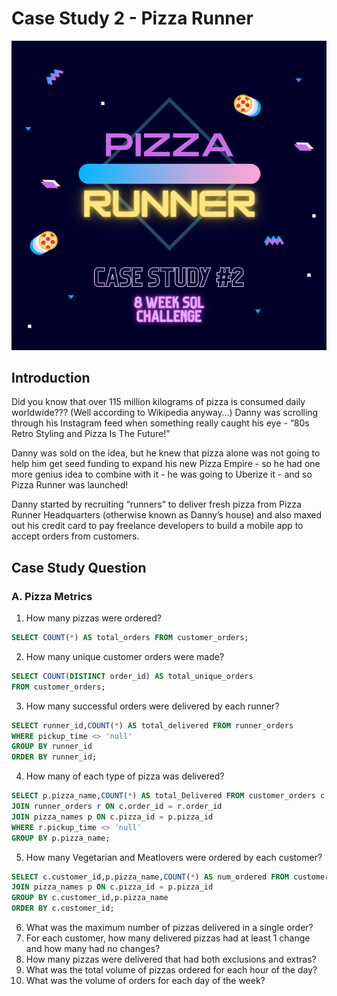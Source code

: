 # Case Study 2 - Pizza Runner
![Alt text](image.jpg)

## Introduction
Did you know that over 115 million kilograms of pizza is consumed daily worldwide??? (Well according to Wikipedia anyway…)
Danny was scrolling through his Instagram feed when something really caught his eye - “80s Retro Styling and Pizza Is The Future!”

Danny was sold on the idea, but he knew that pizza alone was not going to help him get seed funding to expand his new Pizza Empire - so he had one more genius idea to combine with it - he was going to Uberize it - and so Pizza Runner was launched!

Danny started by recruiting “runners” to deliver fresh pizza from Pizza Runner Headquarters (otherwise known as Danny’s house) and also maxed out his credit card to pay freelance developers to build a mobile app to accept orders from customers.

## Case Study Question
### A. Pizza Metrics
1. How many pizzas were ordered?
```sql
SELECT COUNT(*) AS total_orders FROM customer_orders;

```
2. How many unique customer orders were made?
```sql
SELECT COUNT(DISTINCT order_id) AS total_unique_orders
FROM customer_orders;
```
3. How many successful orders were delivered by each runner?
```sql
SELECT runner_id,COUNT(*) AS total_delivered FROM runner_orders
WHERE pickup_time <> 'null'
GROUP BY runner_id
ORDER BY runner_id;
```
4. How many of each type of pizza was delivered?
```sql
SELECT p.pizza_name,COUNT(*) AS total_Delivered FROM customer_orders c
JOIN runner_orders r ON c.order_id = r.order_id
JOIN pizza_names p ON c.pizza_id = p.pizza_id
WHERE r.pickup_time <> 'null'
GROUP BY p.pizza_name;
```
5. How many Vegetarian and Meatlovers were ordered by each customer?
```sql
SELECT c.customer_id,p.pizza_name,COUNT(*) AS num_ordered FROM customer_orders c
JOIN pizza_names p ON c.pizza_id = p.pizza_id
GROUP BY c.customer_id,p.pizza_name
ORDER BY c.customer_id;
```
6. What was the maximum number of pizzas delivered in a single order?
7. For each customer, how many delivered pizzas had at least 1 change and how many had no changes?
8. How many pizzas were delivered that had both exclusions and extras?
9. What was the total volume of pizzas ordered for each hour of the day?
10. What was the volume of orders for each day of the week?
